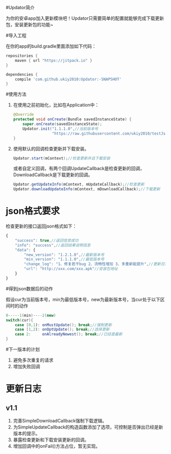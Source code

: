 #Updator简介

为你的安卓app加入更新模块吧！Updator只需要简单的配置就能够完成下载更新包，安装更新包的功能~

#导入工程

在你的app的build.gradle里面添加如下代码：

```groovy
repositories {
    maven { url "https://jitpack.io" }
}

dependencies {
    compile 'com.github.ukiy2010:Updator:-SNAPSHOT'
}
```

#使用方法

1. 在使用之前初始化，比如在Application中：

   ```java
   @Override
   protected void onCreate(Bundle savedInstanceState) {
       super.onCreate(savedInstanceState);
       Updator.init("1.1.1.0",//当前版本号
                    "https://raw.githubusercontent.com/ukiy2010/testJson/master/README.md");//检查更新接口地址
   }
   ```

2. 使用默认的回调检查更新并下载安装。

   ```java
   Updator.start(mContext);//检查更新并且下载安装
   ```

   或者自定义回调，有两个回调UpdateCallback是检查更新的回调，DownloadCallback是下载更新的回调。

   ```java
   Updator.getUpdateInfo(mContext, mUpdateCallback);//检查更新
   Updator.downloadUpdateInfo(mContext, mDownloadCallback);//下载更新
   ```

# json格式要求

   检查更新的接口返回json格式如下：

```javascript
{
	"success": true,//返回信息成功
	"info": "success",//返回结果说明信息
	"data": {
 		"new_version": "1.2.1.0",//最新版本号
 		"min_version": "1.1.1.0",//最低版本号
 		"change_log": "1、修复若干bug 2、流畅性增加 3、多重新能提升",//更新日志
 		"url": "http://xxx.com/xxx.apk"//安装包地址
	}
}
```

#得到json数据后的动作

假设cur为当前版本号，min为最低版本号，new为最新版本号，当cur处于以下区间时的动作

```java
0-----1(min)----2(new)
switch(cur){
	case [0,1): onMustUpdate(); break;//强制更新
	case [1,2): onOptUpdate(); break;//选择更新
 	case 2:     onAlreadyNewest(); break;//已经是最新
}
```

#下一版本的计划

1. 避免多次重复的请求
2. 增加失败回调

# 更新日志

## v1.1

1. 完善SimpleDownloadCallback强制下载逻辑。
2. 为SimpleUpdateCallback的构造函数添加了选项，可控制是否弹出已经是新版本的提示。
3. 暴露检查更新和下载安装更新的回调。
4. 增加回调中的onFail()方法占位，暂无实现。